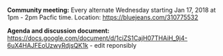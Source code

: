  
**Community meeting:** Every alternate Wednesday starting Jan 17, 2018 at 1pm - 2pm Pacfic time. Location: https://bluejeans.com/310775532

**Agenda and discussion document:** https://docs.google.com/document/d/1ciZS1CajH07THAiH_9j4-6uX4HAJFEoUzwyRdjsQK1k - edit reponsibly
